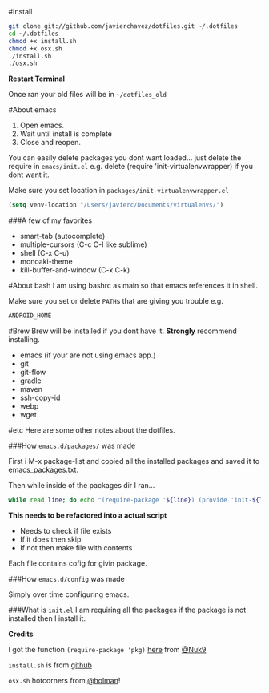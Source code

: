#Install

```bash
git clone git://github.com/javierchavez/dotfiles.git ~/.dotfiles
cd ~/.dotfiles
chmod +x install.sh
chmod +x osx.sh
./install.sh
./osx.sh
```

**Restart Terminal**


Once ran your old files will be in `~/dotfiles_old`

#About emacs

1.    Open emacs.
2.    Wait until install is complete
3.    Close and reopen.

You can easily delete packages you dont want loaded... just delete the
require in `emacs/init.el` e.g. delete (require
'init-virtualenvwrapper) if you dont want it.

Make sure you set location in `packages/init-virtualenvwrapper.el`
```lisp
(setq venv-location "/Users/javierc/Documents/virtualenvs/")
```

###A few of my favorites
* smart-tab (autocomplete)
* multiple-cursors (C-c C-l like sublime)
* shell (C-x C-u)
* monoaki-theme
* kill-buffer-and-window (C-x C-k)


#About bash
I am using bashrc as main so that emacs references it in shell.

Make sure you set or delete `PATH`s that are giving you trouble
e.g.
```bash
ANDROID_HOME
```

#Brew
Brew will be installed if you dont have it. **Strongly** recommend
installing.

* emacs (if your are not using emacs app.)
* git
* git-flow
* gradle
* maven
* ssh-copy-id
* webp
* wget 


#etc
Here are some other notes about the dotfiles.

###How `emacs.d/packages/` was made

First i M-x package-list and copied all the installed packages and
saved it to emacs_packages.txt.

Then while inside of the packages dir I ran...

```bash
while read line; do echo "(require-package '${line}) (provide 'init-${line})"> "init-${line}.el" ; done < ../emacs_packages.txt
```

**This needs to be refactored into a actual script** 

*	Needs to check if file exists
*	If it does then skip
*	If not then make file with contents


Each file contains cofig for givin package.


###How `emacs.d/config` was made

Simply over time configuring emacs.

###What is `init.el`
I am requiring all the packages if the package is not installed then I
install it.


**Credits**

I got the function `(require-package 'pkg)`
[here](https://github.com/javierchavez/dotfiles/blob/master/emacs.d/packages/init-main.el#L11)
from [@Nuk9](https://github.com/Nuk9)


`install.sh` is from [github](http://dotfiles.github.io)


`osx.sh` hotcorners from
[@holman](https://github.com/holman/dotfiles)!





